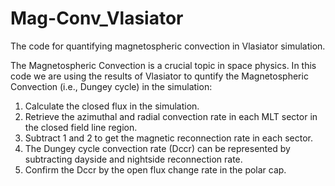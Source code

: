 # Mag-Conv_Vlasiator
The code for quantifying magnetospheric convection in Vlasiator simulation.


The Magnetospheric Convection is a crucial topic in space physics.
In this code we are using the results of Vlasiator to quntify the Magnetospheric Convection (i.e., Dungey cycle) in the simulation:

1.  Calculate the closed flux in the simulation.
2.  Retrieve the azimuthal and radial convection rate in each MLT sector in the closed field line region.
3.  Subtract 1 and 2 to get the magnetic reconnection rate in each sector.
4.  The Dungey cycle convection rate (Dccr) can be represented by subtracting dayside and nightside reconnection rate.
5.  Confirm the Dccr by the open flux change rate in the polar cap.
